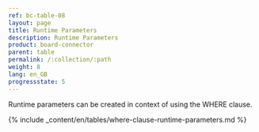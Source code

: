 ```yaml
---
ref: bc-table-08
layout: page
title: Runtime Parameters
description: Runtime Parameters
product: board-connector
parent: table
permalink: /:collection/:path
weight: 8
lang: en_GB
progressstate: 5
---
```

Runtime parameters can be created in context of using the WHERE clause.

{% include _content/en/tables/where-clause-runtime-parameters.md %}